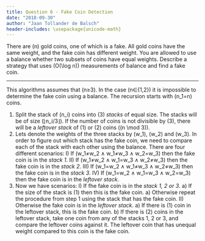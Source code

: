 ```yaml
---
title: Question 6 - Fake Coin Detection
date: "2018-09-30"
author: "Jaan Tollander de Balsch"
header-includes: \usepackage{unicode-math}
---
```

There are \(n\) gold coins, one of which is a fake. All gold coins have the same weight, and the fake coin has different weight. You are allowed to use a balance whether two subsets of coins have equal weights. Describe a strategy that uses \(O(\log n)\) measurements of balance and find a fake coin.

---

This algorithms assumes that \(n≥3\). In the case \(n∈\{1,2\}\) it is impossible to determine the fake coin using a balance. The recursion starts with \(n_1=n\) coins.

1) Split the stack of \(n_i\) coins into \(3\) *stacks* of equal size. The stacks will be of size \(⌊n_i/3⌋\).  If the number of coins is not divisible by \(3\), there will be a *leftover stack* of \(1\) or \(2\) coins (\(n \mod 3\)).
2) Lets denote the weights of the three stacks by \(w_1\), \(w_2\) and \(w_3\). In order to figure out which stack has the fake coin, we need to compare each of the stack with each other using the balance. There are four different scenarios:
    I) If \(w_1≠w_2 ∧ w_1≠w_3 ∧ w_2=w_3\) then the fake coin is in the *stack 1*.
    II) If \(w_1≠w_2 ∧ w_1=w_3 ∧ w_2≠w_3\) then the fake coin is in the *stack 2*.
    III) If \(w_1=w_2 ∧ w_1≠w_3 ∧ w_2≠w_3\) then the fake coin is in the *stack 3*.
    IV) If \(w_1=w_2 ∧ w_1=w_3 ∧ w_2=w_3\) then the fake coin is in the *leftover stack*.
3) Now we have scenarios:
    I) If fhe fake coin is in the *stack 1, 2 or 3*.
        a) If the size of the stack is \(1\) then this is the fake coin.
        a) Otherwise repeat the procedure from step 1 using the stack that has the fake coin.
    II) Otherwise the fake coin is in the *leftover stack*.
        a) If there is \(1\) coin in the leftover stack, this is the fake coin.
        b) If there is \(2\) coins in the leftover stack, take one coin from any of the stacks 1, 2 or 3, and compare the leftover coins against it. The leftover coin that has unequal weight compared to this coin is the fake coin.
